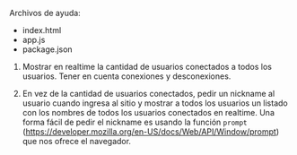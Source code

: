 Archivos de ayuda: 
* index.html 
* app.js
* package.json

1. Mostrar en realtime la cantidad de usuarios conectados a todos los usuarios. Tener en cuenta conexiones y desconexiones.

2. En vez de la cantidad de usuarios conectados, pedir un nickname al usuario cuando ingresa al sitio y mostrar a todos los usuarios un listado con los nombres de todos los usuarios conectados en realtime. Una forma fácil de pedir el nickname es usando la función `prompt` (https://developer.mozilla.org/en-US/docs/Web/API/Window/prompt) que nos ofrece el navegador.
